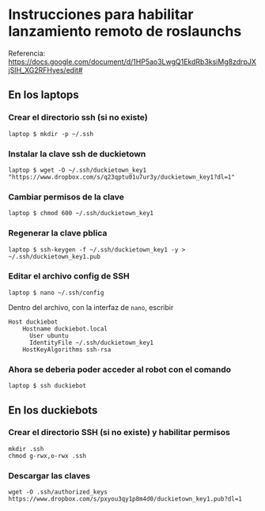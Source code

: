 # Instrucciones para habilitar lanzamiento remoto de roslaunchs
Referencia: https://docs.google.com/document/d/1HP5ao3LwgQ1EkdRb3ksiMg8zdrpJXjSIH_XG2RFHyes/edit#

## En los laptops
### Crear el directorio ssh (si no existe)

    laptop $ mkdir -p ~/.ssh

### Instalar la clave ssh de duckietown

    laptop $ wget -O ~/.ssh/duckietown_key1 "https://www.dropbox.com/s/q23qptu01u7ur3y/duckietown_key1?dl=1"

### Cambiar permisos de la clave

    laptop $ chmod 600 ~/.ssh/duckietown_key1

### Regenerar la clave pblica

    laptop $ ssh-keygen -f ~/.ssh/duckietown_key1 -y > ~/.ssh/duckietown_key1.pub

### Editar el archivo config de SSH

    laptop $ nano ~/.ssh/config
    
Dentro del archivo, con la interfaz de `nano`, escribir
    
    Host duckiebot
        Hostname duckiebot.local
	      User ubuntu
	      IdentityFile ~/.ssh/duckietown_key1
        HostKeyAlgorithms ssh-rsa

### Ahora se deberia poder acceder al robot con el comando

    laptop $ ssh duckiebot


## En los duckiebots
### Crear el directorio SSH (si no existe) y habilitar permisos

    mkdir .ssh
    chmod g-rwx,o-rwx .ssh
    
### Descargar las claves

    wget -O .ssh/authorized_keys https://www.dropbox.com/s/pxyou3qy1p8m4d0/duckietown_key1.pub?dl=1


